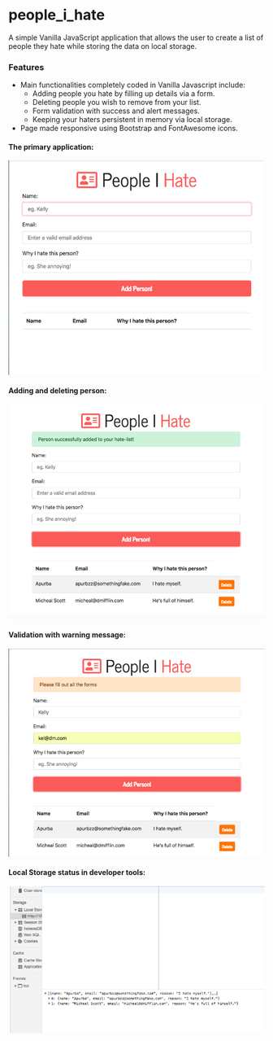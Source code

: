 # people_i_hate
A simple Vanilla JavaScript application that allows the user to create a list of people they hate while storing the data on local storage.

### Features
* Main functionalities completely coded in Vanilla Javascript include:
  * Adding people you hate by filling up details via a form.
  * Deleting people you wish to remove from your list.
  * Form validation with success and alert messages.
  * Keeping your haters persistent in memory via local storage.
* Page made responsive using Bootstrap and FontAwesome icons.

#### The primary application:
![](assets/Regular.png)

#### Adding and deleting person:
![](assets/Add%20person.png)

#### Validation with warning message:
![](assets/Validation.png)

#### Local Storage status in developer tools:
![](assets/Local%20Storage.png)
